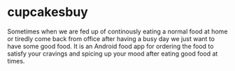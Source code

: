 # cupcakesbuy

Sometimes when we are fed up of continously eating a normal food at home or tiredly come back from office after having a busy day we just want to have some good food. It is an Android food app for ordering the food to satisfy your cravings and spicing up your mood after eating good food at times.  
